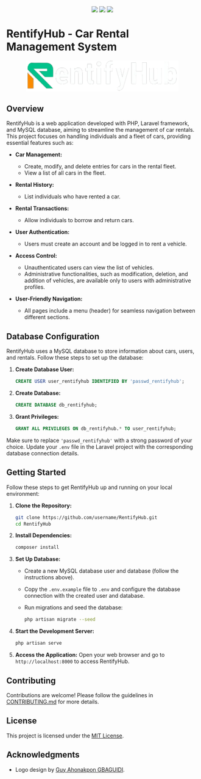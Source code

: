 <p align="center">
<img align="center" src="http://ForTheBadge.com/images/badges/built-with-love.svg"> <img align="center" src="http://ForTheBadge.com/images/badges/makes-people-smile.svg"> <img align="center" src="http://ForTheBadge.com/images/badges/built-by-developers.svg">
</p>

# RentifyHub - Car Rental Management System

<p align="center">
  <img src="assets/RentifyHub_2.png" width="400">
</p>

## Overview

RentifyHub is a web application developed with PHP, Laravel framework, and MySQL database, aiming to streamline the management of car rentals. This project focuses on handling individuals and a fleet of cars, providing essential features such as:

- **Car Management:**
  - Create, modify, and delete entries for cars in the rental fleet.
  - View a list of all cars in the fleet.

- **Rental History:**
  - List individuals who have rented a car.

- **Rental Transactions:**
  - Allow individuals to borrow and return cars.

- **User Authentication:**
  - Users must create an account and be logged in to rent a vehicle.

- **Access Control:**
  - Unauthenticated users can view the list of vehicles.
  - Administrative functionalities, such as modification, deletion, and addition of vehicles, are available only to users with administrative profiles.

- **User-Friendly Navigation:**
  - All pages include a menu (header) for seamless navigation between different sections.

## Database Configuration

RentifyHub uses a MySQL database to store information about cars, users, and rentals. Follow these steps to set up the database:

1. **Create Database User:**

   ```sql
   CREATE USER user_rentifyhub IDENTIFIED BY 'passwd_rentifyhub';
   ```

2. **Create Database:**

   ```sql
   CREATE DATABASE db_rentifyhub;
   ```

3. **Grant Privileges:**

   ```sql
   GRANT ALL PRIVILEGES ON db_rentifyhub.* TO user_rentifyhub;
   ```

Make sure to replace `'passwd_rentifyhub'` with a strong password of your choice. Update your `.env` file in the Laravel project with the corresponding database connection details.

## Getting Started

Follow these steps to get RentifyHub up and running on your local environment:

1. **Clone the Repository:**

   ```bash
   git clone https://github.com/username/RentifyHub.git
   cd RentifyHub
   ```

2. **Install Dependencies:**

   ```bash
   composer install
   ```

3. **Set Up Database:**
   - Create a new MySQL database user and database (follow the instructions above).
   - Copy the `.env.example` file to `.env` and configure the database connection with the created user and database.
   - Run migrations and seed the database:

     ```bash
     php artisan migrate --seed
     ```

4. **Start the Development Server:**

   ```bash
   php artisan serve
   ```

5. **Access the Application:**
   Open your web browser and go to `http://localhost:8000` to access RentifyHub.

## Contributing

Contributions are welcome! Please follow the guidelines in [CONTRIBUTING.md](CONTRIBUTING.md) for more details.

## License

This project is licensed under the [MIT License](LICENSE).

## Acknowledgments

- Logo design by [Guy Ahonakpon GBAGUIDI](https://www.linkedin.com/in/guy-ahonakpon-gbaguidi).
